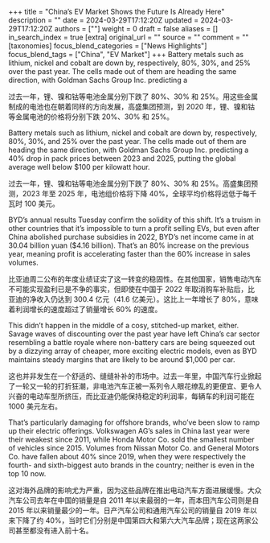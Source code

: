 +++
title = "China’s EV Market Shows the Future Is Already Here"
description = ""
date = 2024-03-29T17:12:20Z
updated = 2024-03-29T17:12:20Z
authors = [""]
weight = 0
draft = false
aliases = []
in_search_index = true
[extra]
original_url = ""
source = ""
comment = ""
[taxonomies]
focus_blend_categories = ["News Highlights"]
focus_blend_tags = ["China", "EV Market"]
+++
Battery metals such as lithium, nickel and cobalt are down by, respectively, 80%, 30%, and 25% over the past year. The cells made out of them are heading the same direction, with Goldman Sachs Group Inc. predicting a

过去一年，锂、镍和钴等电池金属分别下跌了 80%、30% 和 25%。用这些金属制成的电池也在朝着同样的方向发展，高盛集团预测，到 2020 年，锂、镍和钴等金属电池的价格将分别下跌 20%、30% 和 25%。

Battery metals such as lithium, nickel and cobalt are down by, respectively, 80%, 30%, and 25% over the past year. The cells made out of them are heading the same direction, with Goldman Sachs Group Inc. predicting a 40% drop in pack prices between 2023 and 2025, putting the global average well below $100 per kilowatt hour.

过去一年，锂、镍和钴等电池金属分别下跌了 80%、30% 和 25%。高盛集团预测，2023 年至 2025 年，电池组价格将下降 40%，全球平均价格将远低于每千瓦时 100 美元。

BYD’s annual results Tuesday confirm the solidity of this shift. It’s a truism in other countries that it’s impossible to turn a profit selling EVs, but even after China abolished purchase subsidies in 2022, BYD’s net income came in at 30.04 billion yuan ($4.16 billion). That’s an 80% increase on the previous year, meaning profit is accelerating faster than the 60% increase in sales volumes.

比亚迪周二公布的年度业绩证实了这一转变的稳固性。在其他国家，销售电动汽车不可能实现盈利已是不争的事实，但即使在中国于 2022 年取消购车补贴后，比亚迪的净收入仍达到 300.4 亿元（41.6 亿美元）。这比上一年增长了 80%，意味着利润增长的速度超过了销量增长 60% 的速度。

This didn’t happen in the middle of a cosy, stitched-up market, either. Savage waves of discounting over the past year have left China’s car sector resembling a battle royale where non-battery cars are being squeezed out by a dizzying array of cheaper, more exciting electric models, even as BYD maintains steady margins that are likely to be around $1,000 per car.

这也并非发生在一个舒适的、缝缝补补的市场中。过去一年里，中国汽车行业掀起了一轮又一轮的打折狂潮，非电池汽车正被一系列令人眼花缭乱的更便宜、更令人兴奋的电动车型所挤压，而比亚迪仍能保持稳定的利润率，每辆车的利润可能在 1000 美元左右。

That’s particularly damaging for offshore brands, who’ve been slow to ramp up their electric offerings. Volkswagen AG’s sales in China last year were their weakest since 2011, while Honda Motor Co. sold the smallest number of vehicles since 2015. Volumes from Nissan Motor Co. and General Motors Co. have fallen about 40% since 2019, when they were respectively the fourth- and sixth-biggest auto brands in the country; neither is even in the top 10 now.

这对海外品牌的影响尤为严重，因为这些品牌在推出电动汽车方面进展缓慢。大众汽车公司去年在中国的销量是自 2011 年以来最弱的一年，而本田汽车公司则是自 2015 年以来销量最少的一年。日产汽车公司和通用汽车公司的销量自 2019 年以来下降了约 40%，当时它们分别是中国第四大和第六大汽车品牌；现在这两家公司甚至都没有进入前十名。